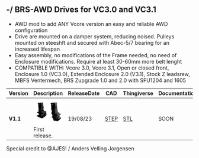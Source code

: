 ## -/ BRS-AWD Drives for VC3.0 and VC3.1

- AWD mod to add ANY Vcore version an easy and reliable AWD configuration
- Drive are mounted on a damper system, reducing noised. Pulleys mounted on steeshft and secured with Abec-5/7 bearing for an increased lifespan
- Easy assembly, no modifications of the Frame needed, no need of Enclosure modifications. Require at least 30-60mm more belt lenght
- COMPATIBLE WITH: Vcore 3.0, Vcore 3.1, Open or closed front, Enclosure 1.0 (VC3.0), Extended Enclosure 2.0 (V3.1), Stock Z leadsrew, MBFS Ventermech, BRS Zupgrade 1.0 and 2.0 with SFU1204 and 1605

Version|Description|ReleaseDate|CAD|Thingiverse|Documentation|License|Order
-------------|-----------|-----------|-----------|------------|------------|-----------|-----------
**V1.1**|![alt text](/image/awd.PNG)<br> First release. |19/08/23|[STEP](https://github.com/FlorentBroise/BRS-Printers-Mod/blob/main/cad/BRS-AWD-Drive-1-1.zip)| [STL](https://www.printables.com/model/557508-brs-awd-drive-for-vcore-3031) |SOON|![alt text](/image/license.png)|[SHOP](https://store.brs-engineering.com/products/brs-awd-drive-1-1)


Special credit to @AJES! / Anders Velling Jorgensen
